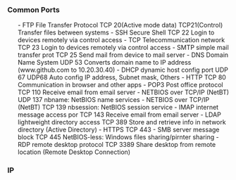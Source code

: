 

### Common Ports
<ul>
  - FTP File Transfer Protocol        TCP 20(Active mode data) TCP21(Control)   Transfer files between systems
  - SSH Secure Shell                  TCP 22                                    Login to devices remotely via control access
  - TCP Telecommunication network     TCP 23                                    Login to devices remotely via control access 
  - SMTP simple mail transfer prot    TCP 25                                    Send mail from device to mail server
  - DNS Domain Name System            UDP 53                                    Converts domain name to IP address (www.github.com to 10.20.30.40)
  - DHCP dynamic host config port     UDP 67  UDP68                             Auto config IP address, Subnet mask, Others
  - HTTP                              TCP 80                                    Communication in browser and other apps
  - POP3  Post office protocol        TCP 110                                   Receive email from email server
  - NETBIOS over TCP/IP (NetBT)       UDP 137                                   nbname: NetBIOS name services 
  - NETBIOS over TCP/IP (NetBT)       TCP 139                                   nbsession: NetBIOS session service
  - IMAP internet message access por  TCP 143                                   Receive email from email server
  - LDAP lightweight directory access TCP 389                                   Store and retrieve info in network directory (Active Directory)
  - HTTPS                             TCP 443
  - SMB server message block          TCP 445                                   NetBIOS-less: Windows files sharing/pirnter sharing
  - RDP remote desktop protocol       TCP 3389                                  Share desktop from remote location (Remote Desktop Connection)
</ul>

### IP 
